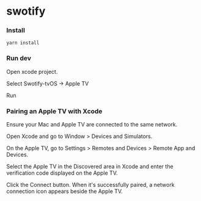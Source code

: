 # swotify

### Install

```
yarn install
```

### Run dev

Open xcode project.

Select Swotify-tvOS -> Apple TV

Run

### Pairing an Apple TV with Xcode

Ensure your Mac and Apple TV are connected to the same network.

Open Xcode and go to Window > Devices and Simulators.

On the Apple TV, go to Settings > Remotes and Devices > Remote App and Devices.

Select the Apple TV in the Discovered area in Xcode and enter the verification code displayed on the Apple TV.

Click the Connect button. When it's successfully paired, a network connection icon appears beside the Apple TV.